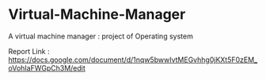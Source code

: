 # Virtual-Machine-Manager
A virtual machine manager : project of Operating system 

Report Link : https://docs.google.com/document/d/1nqw5bwwIvtMEGvhhg0jKXt5F0zEM_oVohIaFWGpCh3M/edit
